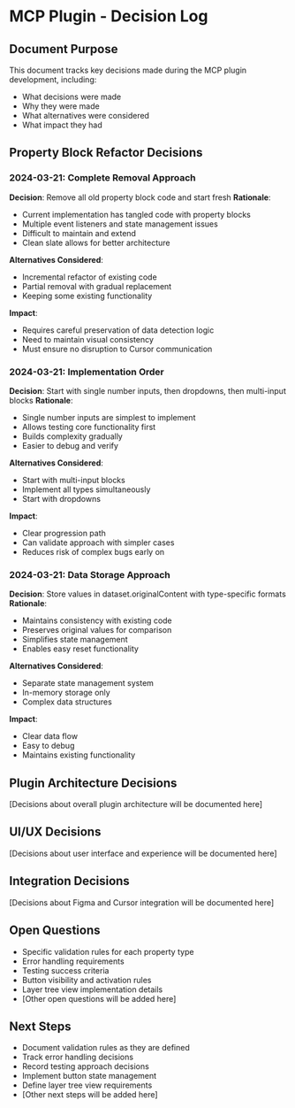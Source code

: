 # MCP Plugin - Decision Log

## Document Purpose
This document tracks key decisions made during the MCP plugin development, including:
- What decisions were made
- Why they were made
- What alternatives were considered
- What impact they had

## Property Block Refactor Decisions

### 2024-03-21: Complete Removal Approach
**Decision**: Remove all old property block code and start fresh
**Rationale**:
- Current implementation has tangled code with property blocks
- Multiple event listeners and state management issues
- Difficult to maintain and extend
- Clean slate allows for better architecture

**Alternatives Considered**:
- Incremental refactor of existing code
- Partial removal with gradual replacement
- Keeping some existing functionality

**Impact**:
- Requires careful preservation of data detection logic
- Need to maintain visual consistency
- Must ensure no disruption to Cursor communication

### 2024-03-21: Implementation Order
**Decision**: Start with single number inputs, then dropdowns, then multi-input blocks
**Rationale**:
- Single number inputs are simplest to implement
- Allows testing core functionality first
- Builds complexity gradually
- Easier to debug and verify

**Alternatives Considered**:
- Start with multi-input blocks
- Implement all types simultaneously
- Start with dropdowns

**Impact**:
- Clear progression path
- Can validate approach with simpler cases
- Reduces risk of complex bugs early on

### 2024-03-21: Data Storage Approach
**Decision**: Store values in dataset.originalContent with type-specific formats
**Rationale**:
- Maintains consistency with existing code
- Preserves original values for comparison
- Simplifies state management
- Enables easy reset functionality

**Alternatives Considered**:
- Separate state management system
- In-memory storage only
- Complex data structures

**Impact**:
- Clear data flow
- Easy to debug
- Maintains existing functionality

## Plugin Architecture Decisions
[Decisions about overall plugin architecture will be documented here]

## UI/UX Decisions
[Decisions about user interface and experience will be documented here]

## Integration Decisions
[Decisions about Figma and Cursor integration will be documented here]

## Open Questions
- Specific validation rules for each property type
- Error handling requirements
- Testing success criteria
- Button visibility and activation rules
- Layer tree view implementation details
- [Other open questions will be added here]

## Next Steps
- Document validation rules as they are defined
- Track error handling decisions
- Record testing approach decisions
- Implement button state management
- Define layer tree view requirements
- [Other next steps will be added here] 